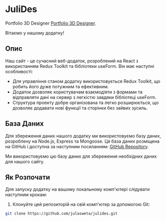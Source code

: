 # JuliDes

Portfolio 3D Designer [Portfolio 3D Designer](https://julasweta.github.io/julides/).

Вітаємо у нашому додатку!

## Опис

Наш сайт - це сучасний веб-додаток, розроблений на React з використанням Redux Toolkit та бібліотеки useForm. Він має наступні особливості:

- Для управління станом додатку використовується Redux Toolkit, що робить його дуже потужним та ефективним.
- Додаток дозволяє користувачам взаємодіяти з формами та відправляти дані на сервер з легкістю завдяки бібліотеці useForm.
- Структура проекту добре організована та легко розширюється, що дозволяє додавати нові функції та сторінки без зайвих зусиль.

## База Даних

Для збереження даних нашого додатку ми використовуємо базу даних, розроблену на Node.js, Express та Mongoose. Ця база даних розміщена на GitHub і доступна за наступним посиланням: [GitHub Repository](https://github.com/julasweta/julidesNode.git).

Ми використовуємо цю базу даних для збереження необхідних даних для нашого сайту.

## Як Розпочати

Для запуску додатку на вашому локальному комп'ютері слідувати наступним крокам:

1. Клонуйте цей репозиторій на свій комп'ютер за допомогою Git:

```bash
git clone https://github.com/julasweta/julides.git



